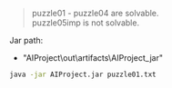 > puzzle01 - puzzle04 are solvable. \
> puzzle05imp is not solvable.

Jar path:
- "AIProject\out\artifacts\AIProject_jar"

```sh
java -jar AIProject.jar puzzle01.txt
```
